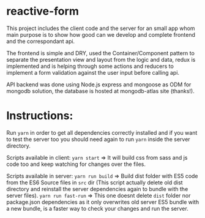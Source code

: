 # reactive-form

This project includes the client code and the server for an small app whom main purpose is to show how good can we develop and complete frontend and the correspondant api.

The frontend is simple and DRY, used the Container/Component pattern to separate the presentation view and layout from the logic and data, redux is implemented and is helping through some actions and reducers to implement a form validation against the user input before calling api.

API backend was done using Node.js express and mongoose as ODM for mongodb solution, the database is hosted at mongodb-atlas site (thanks!).

# Instructions:

Run `yarn` in order to get all dependencies correctly installed and if you want to test the server too you should need again to run `yarn` inside the server directory.

Scripts available in client:
`yarn start` => It will build css from sass and js code too and keep watching for changes over the files.

Scripts available in server:
`yarn run build` => Build dist folder with ES5 code from the ES6 Source files in `src` dir (This script actually delete old dist directory and reinstall the server dependencies again to bundle with the server files).
`yarn run fast-run` => This one doesnt delete `dist` folder nor package.json dependencies as it only overwrites old server ES5 bundle with a new bundle, is a faster way to check your changes and run the server.
